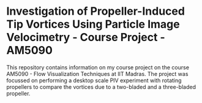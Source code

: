 # Investigation of Propeller-Induced Tip Vortices Using Particle Image Velocimetry - Course Project - AM5090
This repository contains information on my course project on the course AM5090 - Flow Visualization Techniques at IIT Madras. The project was focussed on performing a desktop scale PIV experiment with rotating propellers to compare the vortices due to a two-bladed and a three-bladed propeller. 
